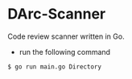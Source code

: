 # DArc-Scanner
Code review scanner written in Go.

* run the following command

`$ go run main.go Directory`
